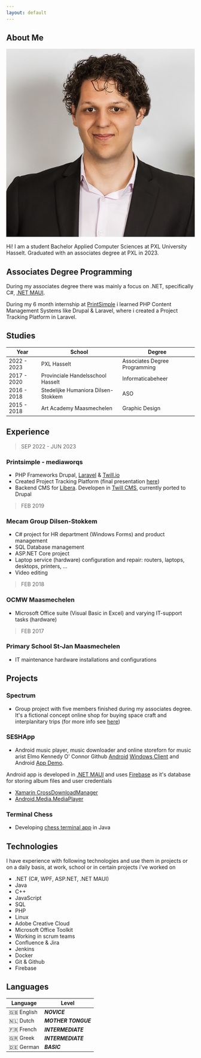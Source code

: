 ```yaml
---
layout: default
---
```


## About Me

<img class="profile-picture" src="picture.png">

Hi! I am a student Bachelor Applied Computer Sciences at PXL University Hasselt. Graduated with an associates degree at PXL in 2023.

## Associates Degree Programming

During my associates degree there was mainly a focus on .NET, specifically C#, [.NET MAUI](https://learn.microsoft.com/en-us/dotnet/maui/what-is-maui). 

During my 6 month internship at [PrintSimple](https://www.printsimple.eu/) i learned PHP Content Management Systems like Drupal & Laravel, where i created a Project Tracking Platform in Laravel.

## Studies

Year | School                                 | Degree
-----|----------------------------------------|--------
2022 - 2023 | PXL Hasselt                            | Associates Degree Programming
2017 - 2020 | Provinciale Handelsschool Hasselt      | Informaticabeheer
2016 - 2018 | Stedelijke Humaniora Dilsen-Stokkem    | ASO
2015 - 2018 | Art Academy Maasmechelen | Graphic Design

## Experience

> SEP 2022 - JUN 2023
### Printsimple - mediaworqs
* PHP Frameworks Drupal, [Laravel](https://www.laravel.com) & [Twill.io](https://twillcms.com)
* Created Project Tracking Platform (final presentation [here](/presentationMedia.pdf))
* Backend CMS for [Libera](https://www.libera.be). Developen in [Twill CMS](https://twillcms.com/), currently ported to Drupal

> FEB 2019
### Mecam Group Dilsen-Stokkem
* C# project for HR department (Windows Forms) and product management
* SQL Database management
* ASP.NET Core project
* Laptop service (hardware) configuration and repair: routers, laptops, desktops, printers, ...
* Video editing

> FEB 2018
### OCMW Maasmechelen
* Microsoft Office suite (Visual Basic in Excel) and varying IT-support tasks (hardware)

> FEB 2017
### Primary School St-Jan Maasmechelen 
* IT maintenance hardware installations and configurations

## Projects
### Spectrum
* Group project with five members finished during my associates degree. It's a fictional concept online shop for buying space craft and interplanitary trips (for more info see [here](/wpl2Logboek.pdf))

### SESHApp
* Android music player, music downloader and online storeforn for music arist Elmo Kennedy O' Connor Github [Android](https://github.com/toonvank/2022SeshApp.git) [Windows Client](https://github.com/toonvank/BoneAlbumDownloaderWindows) and Android [App Demo](https://youtu.be/-TMKff5HjkA).

Android app is developed in [.NET MAUI](https://learn.microsoft.com/en-us/dotnet/maui/what-is-maui) and uses [Firebase](https://firebase.google.com) as it's database for storing album files and user credentials

* [Xamarin CrossDownloadManager](https://github.com/SimonSimCity/Xamarin-CrossDownloadManager)
* [Android.Media.MediaPlayer](https://developer.android.com/reference/android/media/MediaPlayer) 

### Terminal Chess
- Developing [chess terminal app](https://github.com/toonvank/terminalChessJava) in Java
## Technologies
I have experience with following technologies and use them in projects or on a daily basis, at work, school or in certain projects i've worked on

* .NET (C#, WPF, ASP.NET, .NET MAUI)
* Java
* C++
* JavaScript
* SQL
* PHP
* Linux
* Adobe Creative Cloud
* Microsoft Office Toolkit
* Working in scrum teams
* Confluence & Jira
* Jenkins
* Docker
* Git & Github
* Firebase

## Languages

Language | Level
-----|----------------------------------------
🇬🇧 English | **_NOVICE_**       
🇳🇱 Dutch | **_MOTHER TONGUE_**
🇫🇷 French | **_INTERMEDIATE_**
🇬🇷 Greek | **_INTERMEDIATE_**
🇩🇪 German | **_BASIC_**